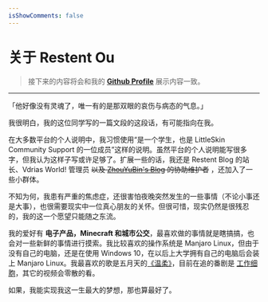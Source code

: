 ```yaml
---
isShowComments: false
---
```


# 关于 Restent Ou

> 接下来的内容将会和我的 [**Github Profile**](https://github.com/Restent) 展示内容一致。

***

「他好像没有灵魂了，唯一有的是那双眼的哀伤与病态的气息。」

我很明白，我的这位同学写的一篇文段的这段话，有可能指向在我。

在大多数平台的个人说明中，我习惯使用“是一个学生，也是 LittleSkin Community Support 的一位成员”这样的说明。虽然平台的个人说明能写很多字，但我认为这样子写或许足够了。扩展一些的话，我还是 Restent Blog 的站长、Vdrias World! 管理员 ~~以及 [ZhouYuBin's Blog](https://zhouyubin.top) 的协助维护者~~ ，还加入了一些小群体。

不知为何，我患有严重的焦虑症，还很害怕夜晚突然发生的一些事情（不论小事还是大事），也很需要现实中一位真心朋友的关怀。但很可惜，现实仍然是很残忍的，我的这一个愿望只能随之东流。

我的爱好有 **电子产品，Minecraft 和城市公交**，最喜欢做的事情就是瞎搞搞，也会对一些新鲜的事情进行摸索。我比较喜欢的操作系统是 Manjaro Linux，但由于没有自己的电脑，还是在使用 Windows 10，在以后上大学拥有自己的电脑后会装上 Manjaro Linux。我最喜欢的歌是五月天的[《温柔》](https://y.qq.com/n/yqq/song/000qzndv3RJUjM.html)，目前在追的番剧是 [工作细胞](https://www.bilibili.com/bangumi/play/ep373878?from=search&seid=6443667960431358361)，其它的视频会零散的看。

如果，我能实现我这一生最大的梦想，那也算最好了。